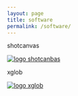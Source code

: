 ```yaml
---
layout: page
title: software
permalink: /software/
---
```

shotcanvas

[![logo shotcanbas](logo_shotcanvas.png)](https://github.com/marrongiallo/shotcanvas)

xglob

[![logo xglob](logo_xglob.png)](https://github.com/marrongiallo/xglob)
